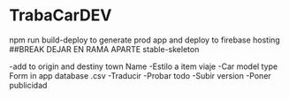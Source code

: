 # TrabaCarDEV

npm run build-deploy to generate prod app and deploy to firebase hosting
##BREAK DEJAR EN RAMA APARTE stable-skeleton

-add to origin and destiny town Name
-Estilo a item viaje
-Car model type Form in app database .csv
-Traducir
-Probar todo
-Subir version
-Poner publicidad

